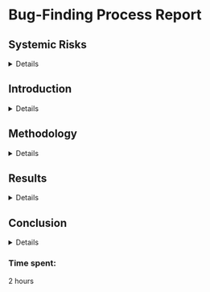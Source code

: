 # Bug-Finding Process Report

## Systemic Risks
<details> 
Given the somewhat narrow scope of the codebase, I didn't stumble upon any red flags or glaring vulnerabilities. A lot of this might be due to the tidy, single-file nature of the code. Still, I tried my best to hunt down any hidden systemic risks lurking in the shadows that might compromise stability or performance. 
</details> 



## Introduction

<details> 
In this report, I will detail the methodology I followed to identify and assess potential bugs and issues in the codebase of Evolving Proteus. I'll provide insights into the tools used, techniques applied, and the overall approach taken to ensure a comprehensive analysis.
</details> 



## Methodology

<details> 

### Initial Assessment
Before diving into the code, I conducted an initial assessment to understand the project's scope, purpose, and technologies involved. This helped me tailor my analysis to the specific context.

### Avoiding Report on Known Issues
To prevent duplicate reporting of known issues, I read through the code of the winning bot. This step saved time and ensured that my focus remained only on unknown issues.

### Regex-Based Hinting:
One of my key techniques involves using regular expressions to search for patterns that might indicate potential issues. I've compiled a list of regex patterns based on common coding standards and known bug patterns. Here's a snippet of the regex patterns I used:

- Complex math in a single line
- Unnecessary constant calculations
- Control structures not following style guide
- Lack of error details in custom errors
- Redundant else blocks
- Missing reason strings in require/revert statements
- Import declarations importing whole files
### Manual Code Review:
Armed with the regex patterns, I conducted a manual code 
review. For each identified pattern, I carefully examined the 
code context to ensure the potential issue was valid. This 
step involved verifying the regex matches and assessing the 
surrounding code for possible implications.

### Slither Static Analysis:
I incorporated the Slither tool into my analysis process. Slither is a static analysis tool that helps identify potential vulnerabilities in Solidity code. While it provided valuable insights, it's important to note that it sometimes resulted in false positives. For instance, it flagged potential reentrancy bugs that weren't applicable to the specific codebase under evaluation.

we explored the potential use of Solhint, another  static analysis tool. Solhint offers a distinct advantage: it doesn’t require the code to be compiled, facilitating quicker scans. However, a significant portion of its findings pertains to Solidity naming conventions. Given the context of bot races,  such concerns are primarily categorized as known issues. Therefore, while Solhint was considered in our analysis, its results related to naming conventions were given lesser weightage in our final assessment.
Slither and Solhint Static Analysis


### Severity and Confidence Scoring:
I categorized potential issues based on severity and assigned a confidence level to each finding. This helped prioritize critical issues while ensuring that only valid problems were flagged.

### Documentation and Explanation:
For each identified issue, I provided a clear description of the problem, its potential impact, and why it matters. This documentation not only helps me understand the issues later but also assists others in comprehending the context and significance.
<br>For instanses Slither flagged potential reentrancy bugs that, upon manual review, were determined to be irrelevant in this context. This highlights the importance of verifying tool findings against the actual codebase.


</details> 

## Results
<details> 
Here are some examples of the potential issues I identified using the regex patterns:

 - Complex math in a single line:
I used a regex pattern to find instances of complex mathematical calculations performed in a single line. I then manually reviewed these instances to ensure readability and potentially suggest breaking them into multiple lines.

- Unnecessary constant calculations:
I employed a regex pattern to detect instances where constants were calculated rather than using direct values. Manual inspection ensured that these calculations were valid and optimized for efficiency.
</details> 

## Conclusion
<details>
My bug-finding process combines automated regex-based pattern matching, insights from static analysis tools like Slither, thorough manual review, and reference to the winning bot's code to ensure the validity and relevance of identified issues. By documenting and explaining each finding, I aim to provide a resource that others can learn from and replicate in their codebase analyses. Regularly updating and refining the regex patterns ensures the adaptability and effectiveness of this bug-finding approach.
</details> 


### Time spent:
2 hours